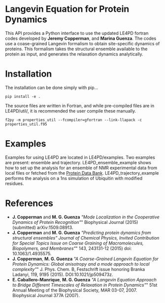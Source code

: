 # Langevin Equation for Protein Dynamics

This API provides a Python interface to use the updated LE4PD fortran codes developed by __Jeremy Copperman__, and __Marina Guenza__. The codes use a coase-grained Langevin formalism to obtain site-specific dynamics of proteins. This formalism takes the structural ensemble available to the protein as input, and generates the relaxation dynamics analytically.

# Installation
The installation can be done simply with pip...

    pip install -e .

The source files are written in Fortran, and while pre-compiled files are in LE4PD/util/, it is recommended the user compile these manually.

    f2py -m properties_util --fcompiler=gfortran --link-llapack -c properties_util.f95


# Examples
Examples for using LE4PD are located in LE4PD/examples. Two examples are present: ensemble and trajectory. LE4PD_ensemble_example shows how to set up the analysis for an ensemble of NMR experimental data from local files or fetched from the [Protein Data Bank](http://www.rcsb.org). LE4PD_trajectory_example performs the analysis on a 1ns simulation of Ubiquitin with modified residues.

# References
* __J. Copperman__ and __M. G. Guenza__ _"Mode Localization in the Cooperative Dynamics of Protein Recognition"_" Biophysical Journal (2015) (submitted) arXiv:1509.08913.
* __J. Copperman__ and __M. G. Guenza__ _"Predicting protein dynamics from structural ensembles” Journal of Chemical Physics, Invited Contribution for Special Topics Issue on Coarse Graining of Macromolecules, Biopolymers, and Membranes"_" 143, 243131-12 (2015) doi: 10.1063/1.4935575.
* __J. Copperman__, __M. G. Guenza__ _"A Coarse-Grained Langevin Equation for Protein Dynamics: Global anisotropy and a mode approach to local complexity"_" J. Phys. Chem. B, Festschrift issue honoring Branka Ladanyi, 119,  9195 (2015). DOI:10.1021/jp509473z.
* __E. Caballero-Manrique__, __M. G. Guenza__ _"A Langevin Equation Approach to Bridge Different Timescales of Relaxation in Protein Dynamics"_" 51st Annual Meeting of the Biophysical Society, MAR 03-07, 2007. Biophysical Journal 377A (2007).
